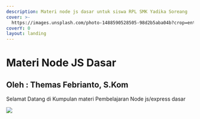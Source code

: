 ```yaml
---
description: Materi node js dasar untuk siswa RPL SMK Yadika Soreang
cover: >-
  https://images.unsplash.com/photo-1488590528505-98d2b5aba04b?crop=entropy&cs=tinysrgb&fm=jpg&ixid=MnwxOTcwMjR8MHwxfHNlYXJjaHwxMHx8amF2YXxlbnwwfHx8fDE2NTkzNTUxMTA&ixlib=rb-1.2.1&q=80
coverY: 0
layout: landing
---
```


# Materi Node JS Dasar

## Oleh : Themas Febrianto, S.Kom

Selamat Datang di Kumpulan materi Pembelajaran Node js/express dasar

![](https://img.devrant.com/devrant/rant/r\_2339110\_WTagw.jpg)
